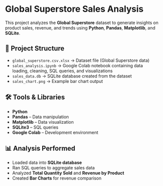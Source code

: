 # Global Superstore Sales Analysis

This project analyzes the **Global Superstore** dataset to generate insights on product sales, revenue, and trends using **Python**, **Pandas**, **Matplotlib**, and **SQLite**.

## 📂 Project Structure
- `global_superstore.csv.xlsx` → Dataset file (Global Superstore data)
- `sales_analysis.ipynb` → Google Colab notebook containing data loading, cleaning, SQL queries, and visualizations
- `sales_data.db` → SQLite database created from the dataset
- `sales_chart.png` → Example bar chart output

## 🛠 Tools & Libraries
- **Python**
- **Pandas** – Data manipulation
- **Matplotlib** – Data visualization
- **SQLite3** – SQL queries
- **Google Colab** – Development environment

## 📊 Analysis Performed
- Loaded data into **SQLite database**
- Ran SQL queries to aggregate sales data
- Analyzed **Total Quantity Sold** and **Revenue by Product**
- Created **Bar Charts** for revenue comparison



